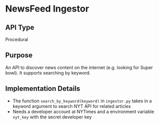 
# NewsFeed Ingestor

## API Type

Procedural

## Purpose

An API to discover news content on the internet (e.g. looking for Super bowl). It supports searching by keyword.

## Implementation Details

- The function ``search_by_keyword(keyword)`` in ``ingestor.py`` takes in a keyword argument to search NYT API for related articles
- Needs a developer account at NYTimes and a environment variable ``nyt_key`` with the secret developer key

